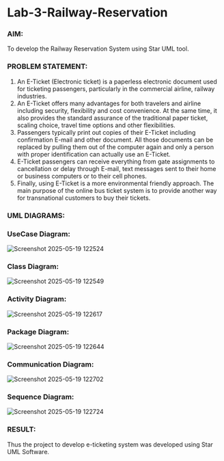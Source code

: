 # Lab-3-Railway-Reservation

### AIM:
To develop the Railway Reservation System using Star UML tool.
### PROBLEM STATEMENT:
1. An E-Ticket (Electronic ticket) is a paperless electronic document used for ticketing
passengers, particularly in the commercial airline, railway industries.
2. An E-Ticket offers many advantages for both travelers and airline including security,
flexibility and cost convenience. At the same time, it also provides the standard assurance of
the traditional paper ticket, scaling choice, travel time options and other flexibilities.
3. Passengers typically print out copies of their E-Ticket including confirmation E-mail
and other document. All those documents can be replaced by pulling them out of the computer
again and only a person with proper identification can actually use an E-Ticket.
4. E-Ticket passengers can receive everything from gate assignments to cancellation or
delay through E-mail, text messages sent to their home or business computers or to their cell
phones.
5. Finally, using E-Ticket is a more environmental friendly approach. The main purpose
of the online bus ticket system is to provide another way for transnational customers to buy
their tickets.
### UML DIAGRAMS:
### UseCase Diagram:
![Screenshot 2025-05-19 122524](https://github.com/user-attachments/assets/f947e85c-9751-4149-a4fe-0e5ef20a2235)
### Class Diagram:
![Screenshot 2025-05-19 122549](https://github.com/user-attachments/assets/1fca64bc-a485-42a9-8e1f-d08bc3ae2e3f)
### Activity Diagram:
![Screenshot 2025-05-19 122617](https://github.com/user-attachments/assets/7f2c6857-d2ec-4f0c-b007-50608c3759a8)
### Package Diagram:
![Screenshot 2025-05-19 122644](https://github.com/user-attachments/assets/bdf917c0-7eec-44cf-86cf-bbd9bf9bbae1)
### Communication Diagram:
![Screenshot 2025-05-19 122702](https://github.com/user-attachments/assets/96352970-60e8-48bd-a3ea-e29145aba541)
### Sequence Diagram:
![Screenshot 2025-05-19 122724](https://github.com/user-attachments/assets/e3e89afc-5fc4-4367-a0ed-1bbbc1636d98)
### RESULT:
Thus the project to develop e-ticketing system was developed using Star UML Software.
